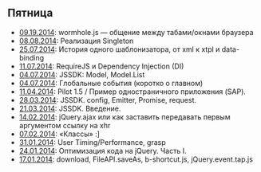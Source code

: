 ## Пятница

 * [09.19.2014](http://rubaxa.github.io/friday/2014-09-19.html): wormhole.js — общение между табами/окнами браузера
 * [08.08.2014](http://rubaxa.github.io/friday/2014-08-08.html): Реализация Singleton
 * [25.07.2014](http://rubaxa.github.io/friday/2014-07-25.html): История одного шаблонизатора, от xml к xtpl и data-binding
 * [11.07.2014](http://rubaxa.github.io/friday/2014-07-11.html): RequireJS и Dependency Injection (DI)
 * [04.07.2014](http://rubaxa.github.io/friday/2014-07-04-jssdk.html): JSSDK: Model, Model.List
 * [04.07.2014](http://rubaxa.github.io/friday/2014-07-04.html): Глобальные события (коротко о главном)
 * [11.04.2014](http://rubaxa.github.io/friday/2014-04-11.html): Pilot 1.5 / Пример одностраничного приложения (SAP).
 * [28.03.2014](http://rubaxa.github.io/friday/2014-03-28.html): JSSDK. config, Emitter, Promise, request.
 * [21.03.2014](http://rubaxa.github.io/friday/2014-03-21.html): JSSDK. Введение.
 * [14.02.2014](http://rubaxa.github.io/friday/2014-02-14.html): jQuery.ajax или как заставить передавать первым аргументом ссылку на xhr
 * [07.02.2014](http://rubaxa.github.io/friday/2014-02-07.html): «Классы» :]
 * [31.01.2014](http://rubaxa.github.io/friday/2014-01-31.html): User Timing/Performance, grasp
 * [24.01.2014](http://rubaxa.github.io/friday/2014-01-24.html): Оптимизация кода на jQuery. Часть I.
 * [17.01.2014](http://rubaxa.github.io/friday/2014-01-17.html): download, FileAPI.saveAs, b-shortcut.js, jQuery.event.tap.js
